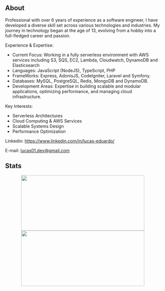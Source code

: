 ##  About
Professional with over 6 years of experience as a software engineer, I have developed a diverse skill set across various technologies and industries. My journey in technology began at the age of 13, evolving from a hobby into a full-fledged career and passion.

Experience & Expertise:

- Current Focus: Working in a fully serverless environment with AWS services including S3, SQS, EC2, Lambda, Cloudwatch, DynamoDB and Elasticsearch
- Languages: JavaScript (NodeJS), TypeScript, PHP
- FrameWorks: Express, AdonisJS, CodeIgniter, Laravel and Symfony. 
- Databases: MySQL, PostgreSQL, Redis, MongoDB and DynamoDB.
- Development Areas: Expertise in building scalable and modular applications, optimizing performance, and managing cloud infrastructure.

Key Interests:

- Serverless Architectures
- Cloud Computing & AWS Services
- Scalable Systems Design
- Performance Optimization

Linkedin: https://www.linkedin.com/in/lucas-eduardo/

E-mail: lucas01.dev@gmail.com

##  Stats
<div align="center">
    <a href="https://github.com/lucas-eedu">
        <img width="400em" height="180em" src="https://github-readme-stats.vercel.app/api?username=lucas-eedu&show_icons=true&theme=tokyonight&include_all_commits=true&count_private=true"/>
        <img width="400em" height="180em" src="https://github-readme-stats.vercel.app/api/top-langs/?username=lucas-eedu&layout=compact&langs_count=7&theme=tokyonight"/>
    </a>
</div>

